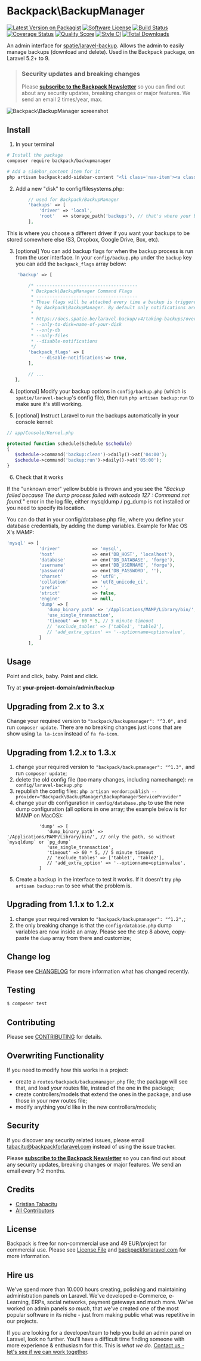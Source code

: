 # Backpack\BackupManager

[![Latest Version on Packagist](https://img.shields.io/packagist/v/backpack/backupmanager.svg?style=flat-square)](https://packagist.org/packages/backpack/backupmanager)
[![Software License](https://img.shields.io/badge/license-dual-blue?style=flat-square)](LICENSE.md)
[![Build Status](https://img.shields.io/travis/laravel-backpack/backupmanager/master.svg?style=flat-square)](https://travis-ci.org/laravel-backpack/backupmanager)
[![Coverage Status](https://img.shields.io/scrutinizer/coverage/g/laravel-backpack/backupmanager.svg?style=flat-square)](https://scrutinizer-ci.com/g/laravel-backpack/backupmanager/code-structure)
[![Quality Score](https://img.shields.io/scrutinizer/g/laravel-backpack/backupmanager.svg?style=flat-square)](https://scrutinizer-ci.com/g/laravel-backpack/backupmanager)
[![Style CI](https://styleci.io/repos/53956594/shield)](https://styleci.io/repos/53956594)
[![Total Downloads](https://img.shields.io/packagist/dt/backpack/backupmanager.svg?style=flat-square)](https://packagist.org/packages/backpack/backupmanager)

An admin interface for [spatie/laravel-backup](https://github.com/spatie/laravel-backup). Allows the admin to easily manage backups (download and delete). Used in the Backpack package, on Laravel 5.2+ to 9.


> ### Security updates and breaking changes
> Please **[subscribe to the Backpack Newsletter](http://backpackforlaravel.com/newsletter)** so you can find out about any security updates, breaking changes or major features. We send an email 2 times/year, max.

![Backpack\BackupManager screenshot](https://user-images.githubusercontent.com/1032474/150080754-97dca93f-3cac-452b-9bcf-cc51becd3055.png)


## Install

1) In your terminal

``` bash
# Install the package
composer require backpack/backupmanager

# Add a sidebar_content item for it
php artisan backpack:add-sidebar-content "<li class='nav-item'><a class='nav-link' href='{{ backpack_url('backup') }}'><i class='nav-icon la la-hdd-o'></i> Backups</a></li>"
```

2) Add a new "disk" to config/filesystems.php:

```php
        // used for Backpack/BackupManager
        'backups' => [
            'driver' => 'local',
            'root'   => storage_path('backups'), // that's where your backups are stored by default: storage/backups
        ],
```
This is where you choose a different driver if you want your backups to be stored somewhere else (S3, Dropbox, Google Drive, Box, etc).

3) [optional] You can add backup flags for when the backup process is run from the user interface. In your `config/backup.php` under the `backup` key you can add the `backpack_flags` array below:

```php
    'backup' => [

        /* --------------------------------------
         * Backpack\BackupManager Command Flags
         * --------------------------------------
         * These flags will be attached every time a backup is triggered
         * by Backpack\BackupManager. By default only notifications are disabled.
         *
         * https://docs.spatie.be/laravel-backup/v4/taking-backups/overview
         * --only-to-disk=name-of-your-disk
         * --only-db
         * --only-files
         * --disable-notifications
         */
        'backpack_flags' => [
            '--disable-notifications'=> true,
        ],

        // ...
   ],
```

4) [optional] Modify your backup options in ```config/backup.php``` (which is `spatie/laravel-backup`'s config file), then run ```php artisan backup:run``` to make sure it's still working.

5) [optional] Instruct Laravel to run the backups automatically in your console kernel:

```php
// app/Console/Kernel.php

protected function schedule(Schedule $schedule)
{
   $schedule->command('backup:clean')->daily()->at('04:00');
   $schedule->command('backup:run')->daily()->at('05:00');
}
```

6) Check that it works

If the "unknown error" yellow bubble is thrown and you see the "_Backup failed because The dump process failed with exitcode 127 : Command not found._" error in the log file, either mysqldump / pg_dump is not installed or you need to specify its location.

You can do that in your config/database.php file, where you define your database credentials, by adding the dump variables. Example for Mac OS X's MAMP:

```php
'mysql' => [
            'driver'            => 'mysql',
            'host'              => env('DB_HOST', 'localhost'),
            'database'          => env('DB_DATABASE', 'forge'),
            'username'          => env('DB_USERNAME', 'forge'),
            'password'          => env('DB_PASSWORD', ''),
            'charset'           => 'utf8',
            'collation'         => 'utf8_unicode_ci',
            'prefix'            => '',
            'strict'            => false,
            'engine'            => null,
            'dump' => [
               'dump_binary_path' => '/Applications/MAMP/Library/bin/', // only the path, so without `mysqldump` or `pg_dump`; this is a working example from MAMP on Mac OS
               'use_single_transaction',
               'timeout' => 60 * 5, // 5 minute timeout
               // 'exclude_tables' => ['table1', 'table2'],
               // 'add_extra_option' => '--optionname=optionvalue',
            ]
        ],
```

## Usage

Point and click, baby. Point and click.

Try at **your-project-domain/admin/backup**


## Upgrading from 2.x to 3.x

Change your required version to ```"backpack/backupmanager": "^3.0",``` and run ```composer update```. There are no breaking changes just icons that are show using ```la la-icon``` instead of ```fa fa-icon```.


## Upgrading from 1.2.x to 1.3.x

1) change your required version to ```"backpack/backupmanager": "^1.3",``` and run ```composer update```;
2) delete the old config file (too many changes, including namechange): ```rm config/laravel-backup.php```
3) republish the config files: ```php artisan vendor:publish --provider="Backpack\BackupManager\BackupManagerServiceProvider"```
4) change your db configuration in ```config/database.php``` to use the new dump configuration (all options in one array; the example below is for MAMP on MacOS):

```
            'dump' => [
               'dump_binary_path' => '/Applications/MAMP/Library/bin/', // only the path, so without `mysqldump` or `pg_dump`
               'use_single_transaction',
               'timeout' => 60 * 5, // 5 minute timeout
               // 'exclude_tables' => ['table1', 'table2'],
               // 'add_extra_option' => '--optionname=optionvalue',
            ]
```
5) Create a backup in the interface to test it works. If it doesn't try ```php artisan backup:run``` to see what the problem is.


## Upgrading from 1.1.x to 1.2.x

1) change your required version to ```"backpack/backupmanager": "^1.2",```;
2) the only breaking change is that the ```config/database.php``` dump variables are now inside an array. Please see the step 8 above, copy-paste the ```dump``` array from there and customize;


## Change log

Please see [CHANGELOG](CHANGELOG.md) for more information what has changed recently.

## Testing

``` bash
$ composer test
```

## Contributing

Please see [CONTRIBUTING](CONTRIBUTING.md) for details.

## Overwriting Functionality

If you need to modify how this works in a project: 
- create a ```routes/backpack/backupmanager.php``` file; the package will see that, and load _your_ routes file, instead of the one in the package; 
- create controllers/models that extend the ones in the package, and use those in your new routes file;
- modify anything you'd like in the new controllers/models;

## Security

If you discover any security related issues, please email tabacitu@backpackforlaravel.com instead of using the issue tracker.

Please **[subscribe to the Backpack Newsletter](http://backpackforlaravel.com/newsletter)** so you can find out about any security updates, breaking changes or major features. We send an email every 1-2 months.

## Credits

- [Cristian Tabacitu](https://github.com/tabacitu)
- [All Contributors](../../contributors)

## License

Backpack is free for non-commercial use and 49 EUR/project for commercial use. Please see [License File](LICENSE.md) and [backpackforlaravel.com](https://backpackforlaravel.com/#pricing) for more information.

## Hire us

We've spend more than 10.000 hours creating, polishing and maintaining administration panels on Laravel. We've developed e-Commerce, e-Learning, ERPs, social networks, payment gateways and much more. We've worked on admin panels _so much_, that we've created one of the most popular software in its niche - just from making public what was repetitive in our projects.

If you are looking for a developer/team to help you build an admin panel on Laravel, look no further. You'll have a difficult time finding someone with more experience & enthusiasm for this. This is _what we do_. [Contact us - let's see if we can work together](https://backpackforlaravel.com/need-freelancer-or-development-team).
